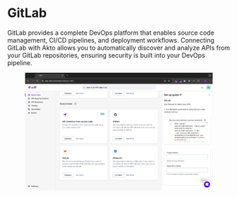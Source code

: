 # GitLab

GitLab provides a complete DevOps platform that enables source code management, CI/CD pipelines, and deployment workflows. Connecting GitLab with Akto allows you to automatically discover and analyze APIs from your GitLab repositories, ensuring security is built into your DevOps pipeline.

<figure><img src="../../.gitbook/assets/image (4) (1) (1) (1) (1).png" alt=""><figcaption></figcaption></figure>
